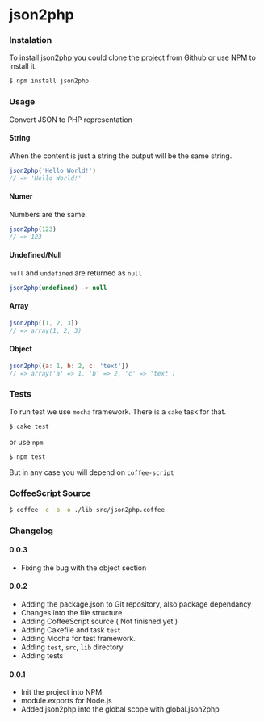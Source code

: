 json2php
========

### Instalation

To install json2php you could clone the project from Github or use NPM to install it.

```bash
$ npm install json2php
```

### Usage

Convert JSON to PHP representation

#### String

When the content is just a string the output will be the same string.

```javascript
json2php('Hello World!') 
// => 'Hello World!'
```

#### Numer

Numbers are the same.

```javascript
json2php(123) 
// => 123
```

#### Undefined/Null

`null` and `undefined` are returned as `null`

```javascript
json2php(undefined) -> null
```

#### Array

```javascript
json2php([1, 2, 3]) 
// => array(1, 2, 3)
```

#### Object

```javascript
json2php({a: 1, b: 2, c: 'text'}) 
// => array('a' => 1, 'b' => 2, 'c' => 'text')
```

### Tests

To run test we use `mocha` framework. There is a `cake` task for that.

```bash
$ cake test
```

or use `npm` 

```bash
$ npm test
```

But in any case you will depend on `coffee-script`

### CoffeeScript Source

```bash
$ coffee -c -b -o ./lib src/json2php.coffee
```
### Changelog

#### 0.0.3
  * Fixing the bug with the object section

#### 0.0.2 
  * Adding the package.json to Git repository, also package dependancy
  * Changes into the file structure
  * Adding CoffeeScript source ( Not finished yet )
  * Adding Cakefile and task `test`
  * Adding Mocha for test framework.
  * Adding `test`, `src`, `lib` directory
  * Adding tests

#### 0.0.1
  * Init the project into NPM 
  * module.exports for Node.js 
  * Added json2php into the global scope with global.json2php

